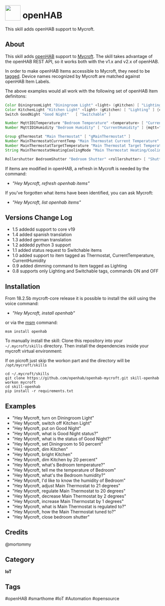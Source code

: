 # <img src='https://www.openhab.org/openhab-logo-square.png' card_color='#40DBB0' width='50' height='50' style='vertical-align:bottom'/> openHAB
This skill adds openHAB support to Mycroft.

## About 
This skill adds [openHAB](http://www.openhab.org/) support to [Mycroft](https://mycroft.ai).
The skill takes advantage of the openHAB REST API, so it works both with the v1.x and v2.x of openHAB.

In order to make openHAB Items accessible to Mycroft, they need to be [tagged](https://www.openhab.org/addons/integrations/homekit/).
Device names recognized by Mycroft are matched against openHAB Item Labels.

The above examples would all work with the following set of openHAB Item definitons:

```java
Color DiningroomLight "Diningroom Light" <light> (gKitchen) [ "Lighting" ] {channel="hue:0200:1:bloom1:color"}
Color KitchenLight "Kitchen Light" <light> (gKitchen) [ "Lighting" ] {channel="hue:0200:1:bloom1:color"}
Switch GoodNight "Good Night"	[ "Switchable" ]

Number MqttID1Temperature "Bedroom Temperature" <temperature> [ "CurrentTemperature" ] {mqtt="<[mosquitto:mysensors/SI/1/1/1/0/0:state:default]"}
Number MqttID1Humidity "Bedroom Humidity" [ "CurrentHumidity" ] {mqtt="<[mosquitto:mysensors/SI/1/0/1/0/1:state:default]"}

Group gThermostat "Main Thermostat" [ "gMainThermostat" ]
Number MainThermostatCurrentTemp "Main Thermostat Current Temperature" (gMainThermostat) [ "CurrentTemperature" ]
Number MainThermostatTargetTemperature "Main Thermostat Target Temperature" (gMainThermostat) [ "TargetTemperature" ]
String MainThermostatHeatingCoolingMode "Main Thermostat Heating/Cooling Mode" (gMainThermostat) [ "homekit:HeatingCoolingMode" ]

Rollershutter BedroomShutter "Bedroom Shutter" <rollershutter> [ "Shutter" ] {mqtt="<[mosquitto:mysensors/SI/1/1/1/0/0:state:default]"}
```

If items are modified in openHAB, a refresh in Mycroft is needed by the command:

- *"Hey Mycroft, refresh openhab items"*

If you've forgotten what items have been identified, you can ask Mycroft:
- *"Hey Mycroft, list openhab items"*

## Versions Change Log
* 1.5 addedd support to core v19
* 1.4 added spanish translation
* 1.3 added german translation
* 1.2 addedd python 3 support
* 1.1 added status request to Switchable items
* 1.0 added support to item tagged as Thermostat, CurrentTemperature, CurrentHumidity
* 0.9 added dimming command to item tagged as Lighting
* 0.8 supports only Lighting and Switchable tags, commands ON and OFF

## Installation

From 18.2.5b mycroft-core release it is possible to install the skill using the voice command:
- *"Hey Mycroft, install openhab"*

or via the [msm](https://mycroft.ai/documentation/msm/) command:
```shell
msm install openhab
```

To manually install the skill:
Clone this repository into your `~/.mycroft/skills` directory.
Then install the dependencies inside your mycroft virtual environment:

If on picroft just skip the workon part and the directory will be `/opt/mycroft/skills`

```shell
cd ~/.mycroft/skills
git clone https://github.com/openhab/openhab-mycroft.git skill-openhab
workon mycroft
cd skill-openhab
pip install -r requirements.txt
```

## Examples 
* "Hey Mycroft, turn on Diningroom Light"
* "Hey Mycroft, switch off Kitchen Light"
* "Hey Mycroft, put on Good Night"
* "Hey Mycroft, what is Good Night status?"
* "Hey Mycroft, what is the status of Good Night?"
* "Hey Mycroft, set Diningroom to 50 percent"
* "Hey Mycroft, dim Kitchen"
* "Hey Mycroft, bright Kitchen"
* "Hey Mycroft, dim Kitchen by 20 percent"
* "Hey Mycroft, what's Bedroom temperature?"
* "Hey Mycroft, tell me the temperature of Bedroom"
* "Hey Mycroft, what's the Bedroom humidity?"
* "Hey Mycroft, I'd like to know the humidity of Bedroom"
* "Hey Mycroft, adjust Main Thermostat to 21 degrees"
* "Hey Mycroft, regulate Main Thermostat to 20 degrees"
* "Hey Mycroft, decrease Main Thermostat by 2 degrees"
* "Hey Mycroft, increase Main Thermostat by 1 degrees"
* "Hey Mycroft, what is Main Thermostat is regulated to?"
* "Hey Mycroft, how the Main Thermostat tuned to?"
* "Hey Mycroft, close bedroom shutter"

## Credits 
@mortommy

## Category
**IoT**

## Tags
#openHAB
#smarthome
#IoT
#Automation
#opensource

